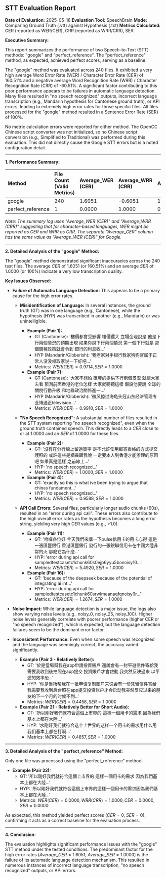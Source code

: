 ## STT Evaluation Report

**Date of Evaluation:** 2025-05-16
**Evaluation Tool:** SpeechBrain
**Mode:** Comparing Ground Truth (.vtt) against Hypothesis (.txt)
**Metrics Calculated:** CER (reported as WER/CER), CRR (reported as WRR/CRR), SER.

**Executive Summary:**

This report summarizes the performance of two Speech-to-Text (STT) methods: "google" and "perfect\_reference". The "perfect\_reference" method, as expected, achieved perfect scores, serving as a baseline.

The "google" method was evaluated across 240 files. It exhibited a very high average Word Error Rate (WER) / Character Error Rate (CER) of 160.51% and a negative average Word Recognition Rate (WRR) / Character Recognition Rate (CRR) of -60.51%. A significant factor contributing to this poor performance appears to be failures in automatic language detection. Many files resulted in "no speech recognized" outputs, incorrect language transcription (e.g., Mandarin hypothesis for Cantonese ground truth), or API errors, leading to extremely high error rates for those specific files. All files processed for the "google" method resulted in a Sentence Error Rate (SER) of 100%.

No metric calculation errors were reported for either method.
The OpenCC Chinese script converter was not initialized, so no Chinese script conversion (e.g., Simplified to Traditional) was performed during this evaluation. This did not directly cause the Google STT errors but is a noted configuration detail.

---

**1. Performance Summary:**

| Method             | File Count (Valid Metrics) | Average_WER (CER) | Average_WRR (CRR) | Average_CER | Average_SER | Files_With_Metric_Errors |
| :----------------- | :------------------------- | :---------------- | :---------------- | :---------- | :---------- | :----------------------- |
| google             | 240                        | 1.6051            | -0.6051           | 1.6051      | 1.0000      | 0                        |
| perfect_reference  | 1                          | 0.0000            | 1.0000            | 0.0000      | 0.0000      | 0                        |

*Note: The summary log uses "Average\_WER (CER)" and "Average\_WRR (CRR)" suggesting that for character-based languages, WER might be reported as CER and WRR as CRR. The separate "Average\_CER" column has the same value as "Average\_WER (CER)" for Google.*

---

**2. Detailed Analysis of the "google" Method:**

The "google" method demonstrated significant inaccuracies across the 240 test files. The average $CER$ of $1.6051$ (or 160.51%) and an average $SER$ of $1.0000$ (or 100%) indicate a very low transcription quality.

**Key Issues Observed:**

* **Failure of Automatic Language Detection:** This appears to be a primary cause for the high error rates.
    * **Misidentification of Language:** In several instances, the ground truth (GT) was in one language (e.g., Cantonese), while the hypothesis (HYP) was transcribed in another (e.g., Mandarin) or was unintelligible.
        * **Example (Pair 1):**
            * GT (Cantonese): '樓價都會受影響 樓價還大 立場企理說是 他是下行兩個情況的預期出現 如果你說下行兩個情況 第一個下行就是 那個關稅政策就會令到 銀行的利息收...'
            * HYP (Mandarin/Gibberish): '我老家对手银行我家狗狗官属于正常人没没领取家说一下好吧...'
            * Metrics: $WER (CER)=0.9714, SER=1.0000$
        * **Example (Pair 7):**
            * GT (Cantonese): '大家不想怕 匯豐的提供下行兩個景況 就讓大家去看 預測前面香港的老位怎樣 大家就聽聽這樣 假設他要說 全球的關稅行動升級 和地緣政治關係進一...'
            * HYP (Mandarin/Gibberish): '微风掠过海龟头冠山东经济管理专业博通正television...'
            * Metrics: $WER (CER)=0.9910, SER=1.0000$

    * **"No Speech Recognized":** A substantial number of files resulted in the STT system reporting "no speech recognized", even when the ground truth contained speech. This directly leads to a $CER$ close to or at $1.0000$ and an $SER$ of $1.0000$ for these files.
        * **Example (Pair 2):**
            * GT: '沒有在分行線上留過簽字 是不允許使用郵寄表格的方式提交護照的 或許這些是櫃員跟我說 一定要本人到香港才能辦理的原因吧 如果真是這樣 之前線上...'
            * HYP: 'no speech recognized...'
            * Metrics: $WER (CER)=1.0000, SER=1.0000$
        * **Example (Pair 4):**
            * GT: 'exactly so this is what ive been trying to argue that chinas fundament...'
            * HYP: 'no speech recognized...'
            * Metrics: $WER (CER)=0.9588, SER=1.0000$

    * **API Call Errors:** Several files, particularly longer audio chunks (60s), resulted in an "error during api call". These errors also contribute to the high overall error rates as the hypothesis becomes a long error string, yielding very high CER values (e.g., >1.0).
        * **Example (Pair 11):**
            * GT: '哈囉各位好 今天我們來講一下pulse信用卡的用卡心得 這是一張匯豐銀行 香港匯豐銀行 發行的一張銀聯信用卡在中國大陸非常的火 那麼它為什麼...'
            * HYP: 'error during api call for sampledtestcasetc1chunk60s0ejp6yyu5bonoisy10...'
            * Metrics: $WER (CER)=5.4920, SER=1.0000$
        * **Example (Pair 16):**
            * GT: 'because of the deepseek because of the potential of integrating ai int...'
            * HYP: 'error during api call for sampledtestcasetc1chunk60srwlmeanaqfqnoisy0r...'
            * Metrics: $WER (CER)=1.2674, SER=1.0000$

* **Noise Impact:** While language detection is a major issue, the logs also show varying noise levels (e.g., noisy_0, noisy_25, noisy_100). Higher noise levels generally correlate with poorer performance (higher CER or "no speech recognized"), which is expected, but the language detection failures seem to be the dominant error factor.

* **Inconsistent Performance:** Even when some speech was recognized and the language was seemingly correct, the accuracy varied significantly.
    * **Example (Pair 3 - Relatively Better):**
        * GT: '於是當場幫我在app申請投資賬戶 還說會有一封平遊信件寄給我 需要我收到後拍照在app提交 投資賬戶才會啟動 我突然反映過來 以平遊的效率恐...'
        * HYP: '你是当场帮我在一批申请复制账户来说会有一份凭留信件寄给我需要我收到后台照在app提交投资账户才会启动我突然反应过来的朋友的下一个月的时候不到...'
        * Metrics: $WER (CER)=0.4458, SER=1.0000$
    * **Example (Pair 21 - Relatively Better for Short Audio):**
        * GT: '所以剛好我們就符合這個上市界的 這樣一個用卡的需求 因為我們基本上都在大陸...'
        * HYP: '水刚好我们就符合这个上世界的这样一个用卡的需求用什么用我们基本上都在打啊...'
        * Metrics: $WER (CER)=0.4857, SER=1.0000$

---

**3. Detailed Analysis of the "perfect_reference" Method:**

Only one file was processed using the "perfect\_reference" method.
* **Example (Pair 22):**
    * GT: '所以剛好我們就符合這個上市界的 這樣一個用卡的需求 因為我們基本上都在大陸...'
    * HYP: '所以剛好我們就符合這個上市界的這樣一個用卡的需求因為我們基本上都在大陸...'
    * Metrics: $WER (CER)=0.0000, WRR (CRR)=1.0000, CER=0.0000, SER=0.0000$

As expected, this method yielded perfect scores ($CER=0$, $SER=0$), confirming it acts as a correct baseline for the evaluation process.

---

**4. Conclusion:**

The evaluation highlights significant performance issues with the "google" STT method under the tested conditions. The predominant factor for the high error rates ($Average\_CER = 1.6051$, $Average\_SER = 1.0000$) is the failure of its automatic language detection mechanism. This resulted in numerous instances of incorrect language transcription, "no speech recognized" outputs, or API errors.